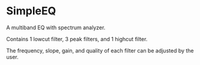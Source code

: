 # SimpleEQ
A multiband EQ with spectrum analyzer.

Contains 1 lowcut filter, 3 peak filters, and 1 highcut filter. 

The frequency, slope, gain, and quality of each filter can be adjusted by the user. 
